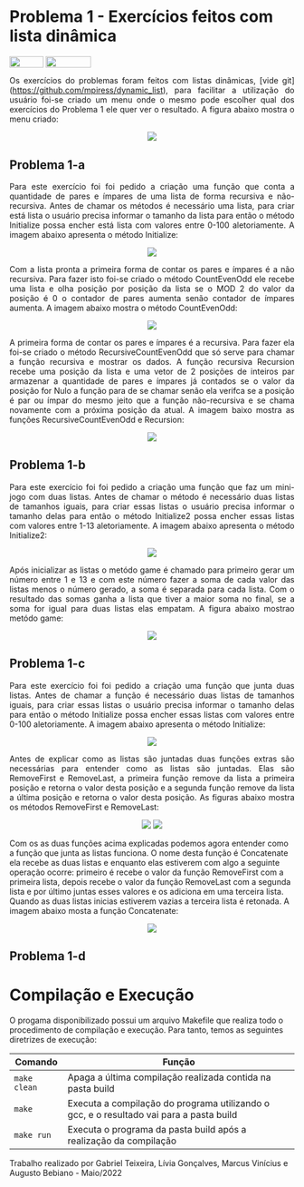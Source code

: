 # Problema 1 - Exercícios feitos com lista dinâmica

<div style="display: inline-block;">
<img align="center" height="20px" width="60px" src="https://img.shields.io/badge/Language-C-blue"/> 
<img align="center" height="20px" width="80px" src="https://img.shields.io/badge/Made%20in-VSCode-red"/> 
</div>
<br>

<p align="justify">
  Os exercícios do problemas foram feitos com listas dinâmicas, [vide git](<a href="https://github.com/mpiress/dynamic_list">https://github.com/mpiress/dynamic_list</a>),  para facilitar a utilização do usuário foi-se criado um menu onde o mesmo pode escolher qual dos exercícios do Problema 1 ele quer ver o resultado. A figura abaixo mostra o menu criado:
  <p align="center">
    <img src="images/menu-problema-1.png">
  </p>
</p>

<h2>Problema 1-a</h2>

<p align="justify">
  Para este exercício foi foi pedido a criação uma função que conta a quantidade de pares e ímpares de uma lista de forma recursiva e não-recursiva. Antes de chamar os métodos é necessário uma lista, para criar está lista o usuário precisa informar o tamanho da lista para então o método Initialize possa encher está lista com valores entre 0-100 aletoriamente. A imagem abaixo apresenta o método Initialize: 
  <p align="center">
    <img src="images/problema-1-initialize-1.png">
  </p>
</p>

<p align="justify">
  Com a lista pronta a primeira forma de contar os pares e ímpares é a não recursiva. Para fazer isto foi-se criado o método CountEvenOdd ele recebe uma lista e olha posição por posição da lista se o MOD 2 do valor da posição é 0 o contador de pares aumenta senão contador de ímpares aumenta. A imagem abaixo mostra o método CountEvenOdd: 
  <p align="center">
    <img src="images/problema-1-contar-normal.png">
  </p>
</p>

<p align="justify">
  A primeira forma de contar os pares e ímpares é a recursiva. Para fazer ela foi-se criado o método RecursiveCountEvenOdd que só serve para chamar a função recursiva e mostrar os dados. A função recursiva Recursion recebe uma posição da lista e uma vetor de 2 posições de inteiros par armazenar a quantidade de pares e ímpares já contados se o valor da posição for Nulo a função para de se chamar senão ela verifca se a posição é par ou ímpar do mesmo jeito que a função não-recursiva e se chama novamente com a próxima posição da atual. A imagem baixo mostra as funções RecursiveCountEvenOdd e Recursion: 
  <p align="center">
    <img src="images/problema-1-contar-recursivo.png">
  </p>
</p>

<h2>Problema 1-b</h2>

<p align="justify">
  Para este exercício foi foi pedido a criação uma função que faz um mini-jogo com duas listas. Antes de chamar o método é necessário duas listas de tamanhos iguais, para criar essas listas o usuário precisa informar o tamanho delas para então o método Initialize2 possa encher essas listas com valores entre 1-13 aletoriamente. A imagem abaixo apresenta o método Initialize2:
  <p align="center">
    <img src="images/problema-1-initialize-2.png">
  </p>
</p>

<p align="justify">
  Após inicializar as listas o metódo game é chamado para primeiro gerar um número entre 1 e 13 e com este número fazer a soma de cada valor das listas menos o número gerado, a soma é separada para cada lista. Com o resultado das somas ganha a lista que tiver a maior soma no final, se a soma for igual para duas listas elas empatam. A figura abaixo mostrao metódo game:  
  <p align="center">
    <img src="images/problema-1-jogo.png">
  </p>
</p>

<h2>Problema 1-c</h2>

<p align="justify">
  Para este exercício foi foi pedido a criação uma função que junta duas listas. Antes de chamar a função é necessário duas listas de tamanhos iguais, para criar essas listas o usuário precisa informar o tamanho delas para então o método Initialize possa encher essas listas com valores entre 0-100 aletoriamente. A imagem abaixo apresenta o método Initialize: 
  <p align="center">
    <img src="images/problema-1-initialize-1.png">
  </p>
</p>

<p align="justify">
  Antes de explicar como as listas são juntadas duas funções extras são necessárias para entender como as listas são juntadas. Elas são RemoveFirst e RemoveLast, a primeira função remove da lista a primeira posição e retorna o valor desta posição e a segunda função remove da lista a última posição e retorna o valor desta posição. As figuras abaixo mostra os métodos RemoveFirst e RemoveLast:
  <p align="center">
    <img src="images/problema-1-remocao-primeiro.png">
    <img src="images/problema-1-remocao-ultimo.png">
  </p>
  Com os as duas funções acima explicadas podemos agora entender como a função que junta as listas funciona. O nome desta função é Concatenate ela recebe as duas listas e enquanto elas estiverem com algo a seguinte operação ocorre: primeiro é recebe o valor da função RemoveFirst com a primeira lista, depois recebe o valor da função RemoveLast com a segunda lista e por último juntas esses valores e os adiciona em uma terceira lista. Quando as duas listas inicias estiverem vazias a terceira lista é retonada. A imagem abaixo mosta a função Concatenate:
  <p align="center">
    <img src="images/problema-1-concatenar.png">
  </p>
</p>

<h2>Problema 1-d</h2>

# Compilação e Execução

O progama disponibilizado possui um arquivo Makefile que realiza todo o procedimento de compilação e execução. Para tanto, temos as seguintes diretrizes de execução:


| Comando                |  Função                                                                                           |                     
| -----------------------| ------------------------------------------------------------------------------------------------- |
|  `make clean`          | Apaga a última compilação realizada contida na pasta build                                        |
|  `make`                | Executa a compilação do programa utilizando o gcc, e o resultado vai para a pasta build           |
|  `make run`            | Executa o programa da pasta build após a realização da compilação                                 |

Trabalho realizado por Gabriel Teixeira, Lívia Gonçalves, Marcus Vinícius e Augusto Bebiano - Maio/2022
